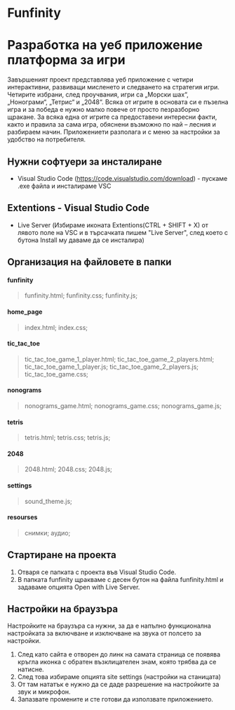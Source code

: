 # Funfinity
# Разработка на уеб приложение платформа за игри

Завършеният проект представлява уеб приложение с четири интерактивни, развиващи мисленето и следването на стратегия игри. Четирите избрани, след проучвания, игри са „Морски шах“, „Нонограми“, „Тетрис“ и „2048“. Всяка от игрите в основата си е пъзелна игра и за победа е нужно малко повече от просто пезразборно щракане.
За всяка една от игрите са предоставени интересни факти, както и правила за сама игра, обяснени възможно по най – лесния и разбираем начин. Приложениети разполага и с меню за настройки за удобство на потребителя. 

## Нужни софтуери за инсталиране
-  Visual Studio Code (https://code.visualstudio.com/download) - пускаме .exe файла и инсталираме VSC

## Extentions - Visual Studio Code
- Live Server (Избираме иконата Extentions(CTRL + SHIFT + X) от лявото поле на VSC и в търсачката пишем "Live Server", след което с бутона Install му даваме да се инсталира)

## Организация на файловете в папки

#### funfinity
> funfinity.html;
> funfinity.css;
> funfinity.js;
#### home_page
> index.html;
> index.css;
#### tic_tac_toe
> tic_tac_toe_game_1_player.html;
> tic_tac_toe_game_2_players.html;
> tic_tac_toe_game_1_player.js;
> tic_tac_toe_game_2_players.js;
> tic_tac_toe_game.css;
#### nonograms
> nonograms_game.html;
> nonograms_game.css;
> nonograms_game.js;
#### tetris
> tetris.html;
> tetris.css;
> tetris.js;
#### 2048
> 2048.html;
> 2048.css;
> 2048.js;
#### settings
> sound_theme.js;
#### resourses
> снимки;
> аудио;

## Стартиране на проекта
1. Отваря се папката с проекта във Visual Studio Code.
2. В папката funfinity щракваме с десен бутон на файла funfinity.html и задаваме опцията Open with Live Server.

## Настройки на браузъра
Настройките на браузъра са нужни, за да е напълно функционална настройката за включване и изключване на звука от полсето за настройки.

1. След като сайта е отворен до линк на самата страница се появява кръгла иконка с обратен възклицателен знам, която трябва да се натисне.
2. След това избираме опцията site settings (настройки на станицата)
3. От там нататък е нужно да се даде разрешение на настройките за звук и микрофон.
4. Запазвате промените и сте готови да използвате приложението.
